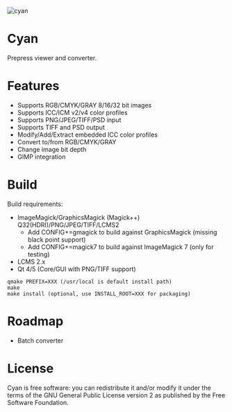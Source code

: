 ![cyan](https://github.com/olear/cyan/raw/master/res/cyan-header.png)
# Cyan
Prepress viewer and converter.

# Features

* Supports RGB/CMYK/GRAY 8/16/32 bit images
* Supports ICC/ICM v2/v4 color profiles
* Supports PNG/JPEG/TIFF/PSD input
* Supports TIFF and PSD output
* Modify/Add/Extract embedded ICC color profiles
* Convert to/from RGB/CMYK/GRAY
* Change image bit depth
* GIMP integration

# Build

Build requirements:
* ImageMagick/GraphicsMagick (Magick++) Q32(HDRI)/PNG/JPEG/TIFF/LCMS2
  * Add CONFIG+=gmagick to build against GraphicsMagick (missing black point support)
  * Add CONFIG+=magick7 to build against ImageMagick 7 (only for testing)
* LCMS 2.x
* Qt 4/5 (Core/GUI with PNG/TIFF support)

```
qmake PREFIX=XXX (/usr/local is default install path)
make
make install (optional, use INSTALL_ROOT=XXX for packaging)
```

# Roadmap

 * Batch converter

# License
Cyan is free software: you can redistribute it and/or modify it under the terms of the GNU General Public License version 2 as published by the Free Software Foundation.

